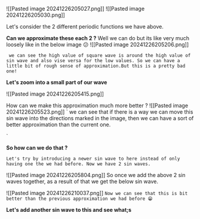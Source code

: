 ![[Pasted image 20241226205027.png]]
![[Pasted image 20241226205030.png]]

Let's consider the 2 different periodic functions we have above.

**Can we approximate these each 2 ?**
Well we can do but its like very much loosely like in the below image 😕
	![[Pasted image 20241226205206.png]]

	 we can see the high value of square wave is around the high value of sin wave and also vise versa for the low values. So we can have a little bit of rough sense of approximation.But this is a pretty bad one!

**Let's zoom into a small part of our wave**

![[Pasted image 20241226205415.png]]

How can we make this approximation much more better ? 
![[Pasted image 20241226205523.png]]
`
we can see that if there is a way we can move this sin wave into the directions marked in the image, then we can have a sort of better approximation than the current one. 

`

**So how can we do that ?**

```
Let's try by introducing a newer sin wave to here instead of only having one the we had before. Now we have 2 sin waves.
```

![[Pasted image 20241226205804.png]]
So once we add the above 2 sin waves together, as a result of that we get the below sin wave.

![[Pasted image 20241226210037.png]]
`Now we can see that this is bit better than the previous approximation we had before 😁`

**Let's add another sin wave to this and see what;s**
